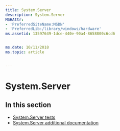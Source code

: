 ```yaml
---
title: System.Server
description: System.Server
MSHAttr:
- 'PreferredSiteName:MSDN'
- 'PreferredLib:/library/windows/hardware'
ms.assetid: 13597649-1dce-440e-90a4-8658800c6cd6


ms.date: 10/11/2018
ms.topic: article


---
```


# System.Server


## <span id="in_this_section"></span>In this section


-   [System.Server tests](system-server-tests.md)
-   [System.Server additional documentation](system-server-additional-documentation.md)

 

 






